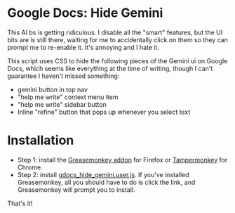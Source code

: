 # Google Docs: Hide Gemini
This AI bs is getting ridiculous. I disable all the "smart" features, but the UI bits are is still there, waiting for me to accidentally click on them so they can prompt me to re-enable it. It's annoying and I hate it.

This script uses CSS to hide the following pieces of the Gemini ui on Google Docs, which seems like everything at the time of writing, though I can't guarantee I haven't missed something:
* gemini button in top nav
* "help me write" context menu item
* "help me write" sidebar button
* Inline "refine" button that pops up whenever you select text

# Installation

* Step 1: install the [Greasemonkey addon](https://addons.mozilla.org/en-US/firefox/addon/greasemonkey/) for Firefox or [Tampermonkey](https://chromewebstore.google.com/detail/tampermonkey/dhdgffkkebhmkfjojejmpbldmpobfkfo) for Chrome.
* Step 2: install [gdocs_hide_gemini.user.js](https://github.com/lshillman/UserScripts/raw/refs/heads/main/Google%20Docs:%20hide%20gemini/gdocs_hide_gemini.user.js). If you've installed Greasemonkey, all you should have to do is click the link, and Greasemonkey will prompt you to install.

That's it!
